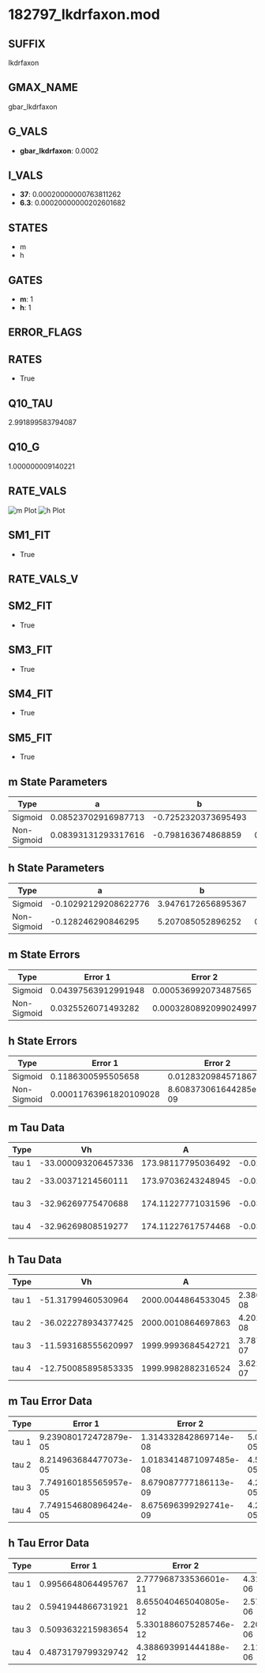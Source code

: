 # 182797_Ikdrfaxon.mod

## SUFFIX

Ikdrfaxon

## GMAX_NAME

gbar_Ikdrfaxon

## G_VALS

- **gbar_Ikdrfaxon**: 0.0002

## I_VALS

- **37**: 0.00020000000763811262
- **6.3**: 0.00020000000202601682

## STATES

- m
- h

## GATES

- **m**: 1
- **h**: 1

## ERROR_FLAGS


## RATES

- True

## Q10_TAU

2.991899583794087

## Q10_G

1.000000009140221

## RATE_VALS

![m Plot](/Users/pbozelos/Dropbox/icg-Chai-Panos/supermodels/output_markdown_files/K/182797_Ikdrfaxon.mod/images/m.png)
![h Plot](/Users/pbozelos/Dropbox/icg-Chai-Panos/supermodels/output_markdown_files/K/182797_Ikdrfaxon.mod/images/h.png)

## SM1_FIT

- True

## RATE_VALS_V

## SM2_FIT

- True

## SM3_FIT

- True

## SM4_FIT

- True

## SM5_FIT

- True

## m State Parameters

| Type | a | b | c | d |
| --- | --- | --- | --- | --- |
| Sigmoid | 0.08523702916987713 | -0.7252320373695493 |
| Non-Sigmoid | 0.08393131293317616 | -0.798163674868859 | 0.9987879396243383 | -0.01529170421119391 |

## h State Parameters

| Type | a | b | c | d |
| --- | --- | --- | --- | --- |
| Sigmoid | -0.10292129208622776 | 3.9476172656895367 |
| Non-Sigmoid | -0.128246290846295 | 5.207085052896252 | 0.918950768406965 | 0.0800355545821308 |

## m State Errors

| Type | Error 1 | Error 2 | Error 3 |
| --- | --- | --- | --- |
| Sigmoid | 0.04397563912991948 | 0.000536992073487565 | 0.032778506159370925 |
| Non-Sigmoid | 0.0325526071493282 | 0.0003280892099024997 | 0.02426402105937488 |

## h State Errors

| Type | Error 1 | Error 2 | Error 3 |
| --- | --- | --- | --- |
| Sigmoid | 0.1186300595505658 | 0.012832098457186768 | 0.07696788056541898 |
| Non-Sigmoid | 0.00011763961820109028 | 8.608373061644285e-09 | 7.632527639087595e-05 |

## m Tau Data

| Type | Vh | A | b1 | b2 | c1 | c2 | d1 | d2 | e1 | e2 |
| --- | --- | --- | --- | --- | --- | --- | --- | --- | --- | --- |
| tau 1 | -33.000093206457336 | 173.98117795036492 | -0.02999743326041023 | -0.06999294119268117 |
| tau 2 | -33.00371214560111 | 173.97036243248945 | -0.029994823657745272 | 1.3741591178707245e-08 | -0.07001283736925755 | -5.02329552603869e-07 |
| tau 3 | -32.96269775470688 | 174.11227771031596 | -0.030067647123451318 | 8.598332435651767e-07 | -3.1316850961593037e-09 | -0.06987674685853909 | 3.2881899972998862e-06 | 3.98892281925147e-08 |
| tau 4 | -32.96269808519277 | 174.11227617574468 | -0.03006764741913649 | 8.598795224473634e-07 | -3.129733188919056e-09 | -1.1837619401197129e-14 | -0.0698767467764623 | 3.288206582167493e-06 | 3.9889704023304636e-08 | 1.3153122741694707e-14 |

## h Tau Data

| Type | Vh | A | b1 | b2 | c1 | c2 | d1 | d2 | e1 | e2 |
| --- | --- | --- | --- | --- | --- | --- | --- | --- | --- | --- |
| tau 1 | -51.31799460530964 | 2000.0044864533045 | 2.380676962668874e-08 | 5.217343672038786e-09 |
| tau 2 | -36.022278934377425 | 2000.0010864697863 | 4.2025902889773744e-08 | 2.3707713031329553e-09 | 1.8425671196278918e-07 | -4.187085334120119e-10 |
| tau 3 | -11.593168555620997 | 1999.9993684542721 | 3.7872207529117684e-07 | 7.4412818081210565e-09 | 4.338964203009881e-11 | 2.7389322845039657e-07 | 4.104206886026581e-09 | 6.438499547799537e-11 |
| tau 4 | -12.750085895853335 | 1999.9982882316524 | 3.622113855201438e-07 | 8.060746040244044e-09 | 4.692072414752587e-11 | -1.712976379025032e-13 | 2.7961146609745413e-07 | 3.336097218175474e-09 | 6.099944265375257e-11 | 3.872050396282072e-15 |

## m Tau Error Data

| Type | Error 1 | Error 2 | Error 3 |
| --- | --- | --- | --- |
| tau 1 | 9.239080172472879e-05 | 1.314332842869714e-08 | 5.0630782988859237e-05 |
| tau 2 | 8.214963684477073e-05 | 1.0183414871097485e-08 | 4.501855550613678e-05 |
| tau 3 | 7.749160185565957e-05 | 8.679087777186113e-09 | 4.2465920890075486e-05 |
| tau 4 | 7.749154680896424e-05 | 8.675696399292741e-09 | 4.246589072411487e-05 |

## h Tau Error Data

| Type | Error 1 | Error 2 | Error 3 |
| --- | --- | --- | --- |
| tau 1 | 0.9956648064495767 | 2.777968733536601e-11 | 4.311344301792152e-06 |
| tau 2 | 0.5941944866731921 | 8.655040465040805e-12 | 2.572931168883808e-06 |
| tau 3 | 0.5093632215983654 | 5.3301886075285746e-12 | 2.205601934260815e-06 |
| tau 4 | 0.4873179799329742 | 4.388693991444188e-12 | 2.1101434763339623e-06 |

